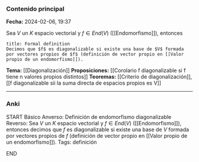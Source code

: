 ### Contenido principal

**Fecha:** 2024-02-06, 19:37

Sea $V$ un $K$ espacio vectorial y $f \in End(V)$ ([[Endomorfismo]]), entonces

```ad-formal
title: Formal definition
Decimos que $f$ es diagonalizable si existe una base de $V$ formada por vectores propios de $f$ (definición de vector propio en [[Valor propio de un endomorfismo]]).
```

**Tema:** [[Diagonalización]]
**Proposiciones:** [[Corolario f diagonalizable si f tiene n valores propios distintos]]
**Teoremas:** [[Criterio de diagonalización]], [[f diagonalizable sii la suma directa de espacios propios es V]]

---
### Anki

START
Básico
Anverso: Definición de endomorfismo diagonalizable
Reverso: Sea $V$ un $K$ espacio vectorial y $f \in End(V)$ ([[Endomorfismo]]), entonces decimos que $f$ es diagonalizable si existe una base de $V$ formada por vectores propios de $f$ (definición de vector propio en [[Valor propio de un endomorfismo]]).
Tags: definición
<!--ID: 1707247432386-->
END
